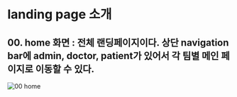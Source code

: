 # landing page 소개

## 00. home 화면 : 전체 랜딩페이지이다.  상단 navigation bar에 admin, doctor, patient가 있어서 각 팀별 메인 페이지로 이동할 수 있다.
![00  home](https://user-images.githubusercontent.com/69781815/120157895-76a8f300-c22e-11eb-838e-31fa2dcfaad8.png)  
